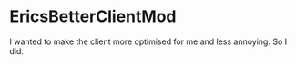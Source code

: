 # EricsBetterClientMod
I wanted to make the client more optimised for me and less annoying. So I did.

